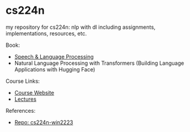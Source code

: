 # cs224n
my repository for cs224n: nlp with dl including assignments, implementations, resources, etc.

Book: 
- [Speech & Language Processing](https://web.stanford.edu/~jurafsky/slp3/)
- Natural Language Processing with Transformers (Building Language Applications with Hugging Face) 
 
Course Links: 
- [Course Website](https://web.stanford.edu/class/cs224n/index.html)
- [Lectures](https://www.youtube.com/playlist?list=PLoROMvodv4rMFqRtEuo6SGjY4XbRIVRd4)

References:
- [Repo: cs224n-win2223](https://github.com/floriankark/cs224n-win2223)
